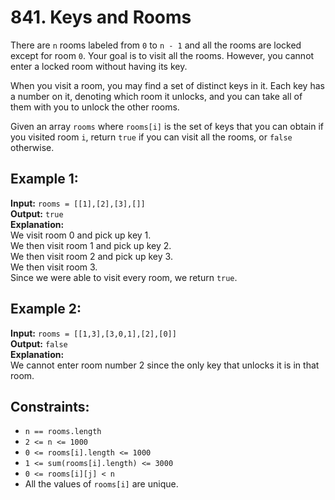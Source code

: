 # 841. Keys and Rooms

There are `n` rooms labeled from `0` to `n - 1` and all the rooms are locked except for room `0`. Your goal is to visit all the rooms. However, you cannot enter a locked room without having its key.

When you visit a room, you may find a set of distinct keys in it. Each key has a number on it, denoting which room it unlocks, and you can take all of them with you to unlock the other rooms.

Given an array `rooms` where `rooms[i]` is the set of keys that you can obtain if you visited room `i`, return `true` if you can visit all the rooms, or `false` otherwise.

## Example 1:

**Input:** `rooms = [[1],[2],[3],[]]`  
**Output:** `true`  
**Explanation:**  
We visit room 0 and pick up key 1.  
We then visit room 1 and pick up key 2.  
We then visit room 2 and pick up key 3.  
We then visit room 3.  
Since we were able to visit every room, we return `true`.

## Example 2:

**Input:** `rooms = [[1,3],[3,0,1],[2],[0]]`  
**Output:** `false`  
**Explanation:**  
We cannot enter room number 2 since the only key that unlocks it is in that room.

## Constraints:

- `n == rooms.length`
- `2 <= n <= 1000`
- `0 <= rooms[i].length <= 1000`
- `1 <= sum(rooms[i].length) <= 3000`
- `0 <= rooms[i][j] < n`
- All the values of `rooms[i]` are unique.
